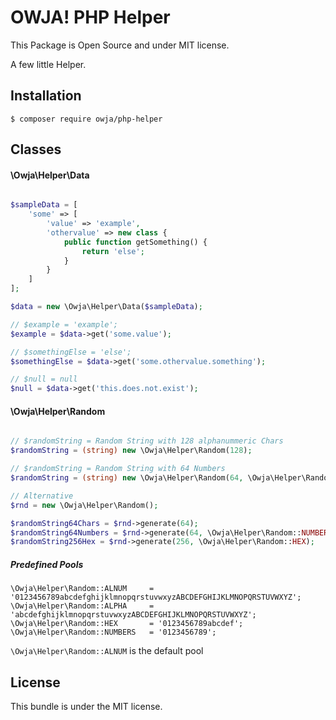 # OWJA! PHP Helper

This Package is Open Source and under MIT license.

A few little Helper.

## Installation

```
$ composer require owja/php-helper
```

## Classes

#### \Owja\Helper\Data

```PHP

$sampleData = [
    'some' => [
        'value' => 'example',
        'othervalue' => new class {
            public function getSomething() {
                return 'else';
            }
        }
    ]
];

$data = new \Owja\Helper\Data($sampleData);

// $example = 'example';
$example = $data->get('some.value');

// $somethingElse = 'else';
$somethingElse = $data->get('some.othervalue.something');

// $null = null
$null = $data->get('this.does.not.exist');

```

#### \Owja\Helper\Random

```PHP

// $randomString = Random String with 128 alphanummeric Chars
$randomString = (string) new \Owja\Helper\Random(128);

// $randomString = Random String with 64 Numbers
$randomString = (string) new \Owja\Helper\Random(64, \Owja\Helper\Random::NUMBERS);

// Alternative
$rnd = new \Owja\Helper\Random();

$randomString64Chars = $rnd->generate(64);
$randomString64Numbers = $rnd->generate(64, \Owja\Helper\Random::NUMBERS);
$randomString256Hex = $rnd->generate(256, \Owja\Helper\Random::HEX);

```

##### Predefined Pools

```
\Owja\Helper\Random::ALNUM     = '0123456789abcdefghijklmnopqrstuvwxyzABCDEFGHIJKLMNOPQRSTUVWXYZ';
\Owja\Helper\Random::ALPHA     = 'abcdefghijklmnopqrstuvwxyzABCDEFGHIJKLMNOPQRSTUVWXYZ';
\Owja\Helper\Random::HEX       = '0123456789abcdef';
\Owja\Helper\Random::NUMBERS   = '0123456789';
```
`\Owja\Helper\Random::ALNUM` is the default pool


## License

This bundle is under the MIT license. 